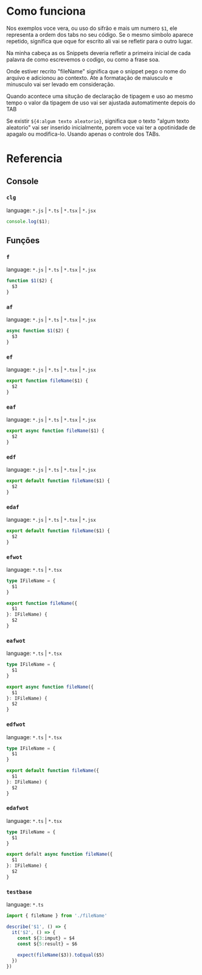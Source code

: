 
# Como funciona 
Nos exemplos voce vera, ou uso do sifrão e mais um numero `$1`, ele representa a ordem dos tabs no seu código. Se o mesmo simbolo aparece repetido, significa que oque for escrito ali vai se refletir para o outro lugar.

Na minha cabeça as os Snippets deveria refletir a primeira inicial de cada palavra de como escrevemos o codigo, ou como a frase soa.

Onde estiver recrito "fileName" significa que o snippet pego o nome do arquivo e adicionou ao contexto. Ate a formatação de maiusculo e minusculo vai ser levado em consideração.

Quando acontece uma situção de declaração de tipagem e uso ao mesmo tempo o valor da tipagem de uso vai ser ajustada automatimente depois do TAB

Se existir `${4:algum texto aleatorio}`, significa que o texto "algum texto aleatorio" vai ser inserido inicialmente, porem voce vai ter a opotinidade de apagalo ou modifica-lo. Usando apenas o controle dos TABs.

# Referencia 


## Console

### ``clg`` 
language: ``*.js`` | ``*.ts`` | ``*.tsx`` | ``*.jsx``

```js
console.log($1);
```

## Funções 

### ``f``
language: ``*.js`` | ``*.ts`` | ``*.tsx`` | ``*.jsx``
```ts
function $1($2) {
  $3
}
```

### ``af``
language: ``*.js`` | ``*.ts`` | ``*.tsx`` | ``*.jsx``
```ts
async function $1($2) {
  $3
}
```

### ``ef``
language: ``*.js`` | ``*.ts`` | ``*.tsx`` | ``*.jsx``
```ts
export function fileName($1) {
  $2    
}

```

### ``eaf``
language: ``*.js`` | ``*.ts`` | ``*.tsx`` | ``*.jsx``
```ts
export async function fileName($1) {
  $2    
}
```

### ``edf``
language: ``*.js`` | ``*.ts`` | ``*.tsx`` | ``*.jsx``
```ts
export default function fileName($1) {
  $2    
}
```

### ``edaf``
language: ``*.js`` | ``*.ts`` | ``*.tsx`` | ``*.jsx``
```ts
export default function fileName($1) {
  $2    
}
```

### ``efwot``
language: ``*.ts`` | ``*.tsx``
```ts
type IFileName = {
  $1  
}

export function fileName({
  $1
}: IFileName) {
  $2
}
```

### ``eafwot``
language: ``*.ts`` | ``*.tsx``
```ts
type IFileName = {
  $1  
}

export async function fileName({
  $1
}: IFileName) {
  $2
}
```

### ``edfwot``
language: ``*.ts`` | ``*.tsx``
```ts
type IFileName = {
  $1  
}

export default function fileName({
  $1
}: IFileName) {
  $2
}
```

### ``edafwot``
language: ``*.ts`` | ``*.tsx`` 
```ts
type IFileName = {
  $1
}

export defalt async function fileName({
  $1
}: IFileName) {
  $2
}

```

### ``testbase``
language: ``*.ts``  
```ts
import { fileName } from './fileName'

describe('$1', () => {
  it('$2', () => {
    const ${3:imput} = $4 
    const ${5:result} = $6
    
    expect(fileName($3)).toEqual($5)
  })
})

```